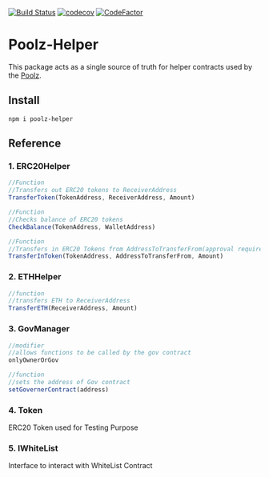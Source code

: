 [![Build Status](https://app.travis-ci.com/The-Poolz/Poolz-Helper.svg?branch=master)](https://app.travis-ci.com/The-Poolz/Poolz-Helper)
[![codecov](https://codecov.io/gh/The-Poolz/Poolz-Helper/branch/master/graph/badge.svg?token=JIz6mduCuo)](https://codecov.io/gh/The-Poolz/Poolz-Helper)
[![CodeFactor](https://www.codefactor.io/repository/github/the-poolz/poolz-helper/badge)](https://www.codefactor.io/repository/github/the-poolz/poolz-helper)

# Poolz-Helper
This package acts as a single source of truth for helper contracts used by the [Poolz](http://poolz.finance/).

## Install
```
npm i poolz-helper
```
## Reference
### 1. ERC20Helper
```javascript
//Function
//Transfers out ERC20 tokens to ReceiverAddress
TransferToken(TokenAddress, ReceiverAddress, Amount)

//Function
//Checks balance of ERC20 tokens
CheckBalance(TokenAddress, WalletAddress)

//Function
//Transfers in ERC20 Tokens from AddressToTransferFrom(approval required). 
TransferInToken(TokenAddress, AddressToTransferFrom, Amount)
```
### 2. ETHHelper
```javascript
//function
//transfers ETH to ReceiverAddress
TransferETH(ReceiverAddress, Amount)
```
### 3. GovManager
```javascript
//modifier
//allows functions to be called by the gov contract
onlyOwnerOrGov

//function
//sets the address of Gov contract
setGovernerContract(address)
```
### 4. Token
ERC20 Token used for Testing Purpose

### 5. IWhiteList
Interface to interact with WhiteList Contract

